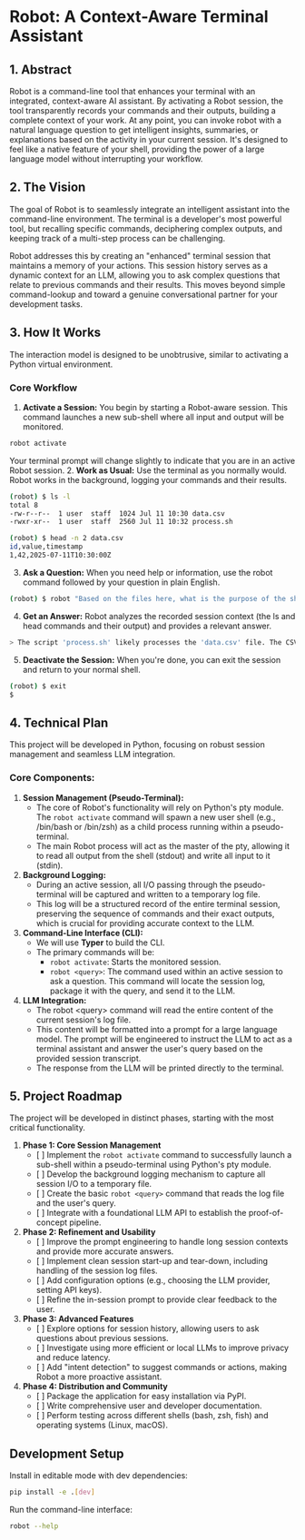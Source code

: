 # **Robot: A Context-Aware Terminal Assistant**

## **1\. Abstract**

Robot is a command-line tool that enhances your terminal with an integrated, context-aware AI assistant. By activating a Robot session, the tool transparently records your commands and their outputs, building a complete context of your work. At any point, you can invoke robot with a natural language question to get intelligent insights, summaries, or explanations based on the activity in your current session. It's designed to feel like a native feature of your shell, providing the power of a large language model without interrupting your workflow.

## **2\. The Vision**

The goal of Robot is to seamlessly integrate an intelligent assistant into the command-line environment. The terminal is a developer's most powerful tool, but recalling specific commands, deciphering complex outputs, and keeping track of a multi-step process can be challenging.

Robot addresses this by creating an "enhanced" terminal session that maintains a memory of your actions. This session history serves as a dynamic context for an LLM, allowing you to ask complex questions that relate to previous commands and their results. This moves beyond simple command-lookup and toward a genuine conversational partner for your development tasks.

## **3\. How It Works**

The interaction model is designed to be unobtrusive, similar to activating a Python virtual environment.

### **Core Workflow**

1. **Activate a Session:** You begin by starting a Robot-aware session. This command launches a new sub-shell where all input and output will be monitored.

```bash
robot activate
```

Your terminal prompt will change slightly to indicate that you are in an active Robot session.
2. **Work as Usual:** Use the terminal as you normally would. Robot works in the background, logging your commands and their results.

```bash
(robot) $ ls -l
total 8
-rw-r--r--  1 user  staff  1024 Jul 11 10:30 data.csv
-rwxr-xr--  1 user  staff  2560 Jul 11 10:32 process.sh

(robot) $ head -n 2 data.csv
id,value,timestamp
1,42,2025-07-11T10:30:00Z
```

3. **Ask a Question:** When you need help or information, use the robot command followed by your question in plain English.

```bash
(robot) $ robot "Based on the files here, what is the purpose of the shell script?"
```

4. **Get an Answer:** Robot analyzes the recorded session context (the ls and head commands and their output) and provides a relevant answer.

```bash
> The script 'process.sh' likely processes the 'data.csv' file. The CSV file contains columns named 'id', 'value', and 'timestamp'.
```

5. **Deactivate the Session:** When you're done, you can exit the session and return to your normal shell.

```bash
(robot) $ exit
$
```

## **4\. Technical Plan**

This project will be developed in Python, focusing on robust session management and seamless LLM integration.

### **Core Components:**

1. **Session Management (Pseudo-Terminal):**
   * The core of Robot's functionality will rely on Python's pty module. The `robot activate` command will spawn a new user shell (e.g., /bin/bash or /bin/zsh) as a child process running within a pseudo-terminal.
   * The main Robot process will act as the master of the pty, allowing it to read all output from the shell (stdout) and write all input to it (stdin).  
2. **Background Logging:**  
   * During an active session, all I/O passing through the pseudo-terminal will be captured and written to a temporary log file.  
   * This log will be a structured record of the entire terminal session, preserving the sequence of commands and their exact outputs, which is crucial for providing accurate context to the LLM.  
3. **Command-Line Interface (CLI):**  
   * We will use **Typer** to build the CLI.  
   * The primary commands will be:
     * `robot activate`: Starts the monitored session.
     * `robot <query>`: The command used within an active session to ask a question. This command will locate the session log, package it with the query, and send it to the LLM.
4. **LLM Integration:**  
   * The robot \<query\> command will read the entire content of the current session's log file.  
   * This content will be formatted into a prompt for a large language model. The prompt will be engineered to instruct the LLM to act as a terminal assistant and answer the user's query based on the provided session transcript.  
   * The response from the LLM will be printed directly to the terminal.

## **5\. Project Roadmap**

The project will be developed in distinct phases, starting with the most critical functionality.

1. **Phase 1: Core Session Management**
   * \[ \] Implement the `robot activate` command to successfully launch a sub-shell within a pseudo-terminal using Python's pty module.
   * \[ \] Develop the background logging mechanism to capture all session I/O to a temporary file.  
   * \[ \] Create the basic `robot <query>` command that reads the log file and the user's query.
   * \[ \] Integrate with a foundational LLM API to establish the proof-of-concept pipeline.  
2. **Phase 2: Refinement and Usability**  
   * \[ \] Improve the prompt engineering to handle long session contexts and provide more accurate answers.  
   * \[ \] Implement clean session start-up and tear-down, including handling of the session log files.  
   * \[ \] Add configuration options (e.g., choosing the LLM provider, setting API keys).  
   * \[ \] Refine the in-session prompt to provide clear feedback to the user.  
3. **Phase 3: Advanced Features**  
   * \[ \] Explore options for session history, allowing users to ask questions about previous sessions.  
   * \[ \] Investigate using more efficient or local LLMs to improve privacy and reduce latency.  
   * \[ \] Add "intent detection" to suggest commands or actions, making Robot a more proactive assistant.  
4. **Phase 4: Distribution and Community**  
   * \[ \] Package the application for easy installation via PyPI.  
   * \[ \] Write comprehensive user and developer documentation.  
   * \[ \] Perform testing across different shells (bash, zsh, fish) and operating systems (Linux, macOS).

## Development Setup

Install in editable mode with dev dependencies:

```bash
pip install -e .[dev]
```

Run the command-line interface:

```bash
robot --help
```
